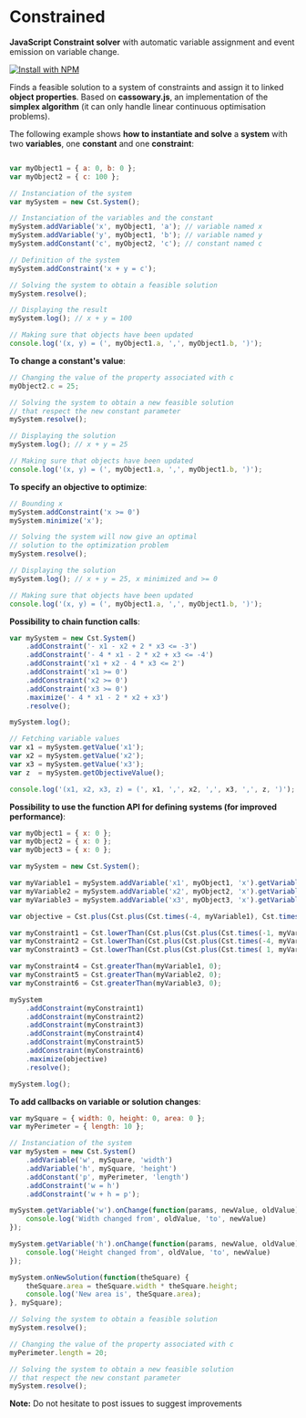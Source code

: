 # Constrained
**JavaScript Constraint solver** with automatic variable assignment and event emission on variable change.

[![Install with NPM](https://nodei.co/npm/constrained.png?downloads=true&stars=true)](https://nodei.co/npm/constrained/)

Finds a feasible solution to a system of constraints and assign it to linked **object properties**.
Based on **cassowary.js**, an implementation of the **simplex algorithm** (it can only handle linear continuous optimisation problems).

The following example shows **how to instantiate and solve** a **system** with two **variables**, one **constant** and one **constraint**:
``` javascript

var myObject1 = { a: 0, b: 0 };
var myObject2 = { c: 100 };

// Instanciation of the system
var mySystem = new Cst.System();

// Instanciation of the variables and the constant
mySystem.addVariable('x', myObject1, 'a'); // variable named x
mySystem.addVariable('y', myObject1, 'b'); // variable named y
mySystem.addConstant('c', myObject2, 'c'); // constant named c

// Definition of the system
mySystem.addConstraint('x + y = c');

// Solving the system to obtain a feasible solution
mySystem.resolve();

// Displaying the result
mySystem.log(); // x + y = 100

// Making sure that objects have been updated
console.log('(x, y) = (', myObject1.a, ',', myObject1.b, ')');
```

**To change a constant's value**:
``` javascript
// Changing the value of the property associated with c
myObject2.c = 25;

// Solving the system to obtain a new feasible solution
// that respect the new constant parameter
mySystem.resolve();

// Displaying the solution
mySystem.log(); // x + y = 25

// Making sure that objects have been updated
console.log('(x, y) = (', myObject1.a, ',', myObject1.b, ')'); 
```

**To specify an objective to optimize**:
``` javascript
// Bounding x
mySystem.addConstraint('x >= 0')
mySystem.minimize('x');

// Solving the system will now give an optimal
// solution to the optimization problem
mySystem.resolve();

// Displaying the solution
mySystem.log(); // x + y = 25, x minimized and >= 0

// Making sure that objects have been updated
console.log('(x, y) = (', myObject1.a, ',', myObject1.b, ')');
```

**Possibility to chain function calls**:
``` javascript
var mySystem = new Cst.System()
	.addConstraint('- x1 - x2 + 2 * x3 <= -3')
	.addConstraint('- 4 * x1 - 2 * x2 + x3 <= -4')
	.addConstraint('x1 + x2 - 4 * x3 <= 2')
	.addConstraint('x1 >= 0')
	.addConstraint('x2 >= 0')
	.addConstraint('x3 >= 0')
	.maximize('- 4 * x1 - 2 * x2 + x3')
	.resolve();

mySystem.log();

// Fetching variable values
var x1 = mySystem.getValue('x1');
var x2 = mySystem.getValue('x2');
var x3 = mySystem.getValue('x3');
var z  = mySystem.getObjectiveValue();

console.log('(x1, x2, x3, z) = (', x1, ',', x2, ',', x3, ',', z, ')');
```

**Possibility to use the function API for defining systems (for improved performance)**:
``` javascript
var myObject1 = { x: 0 };
var myObject2 = { x: 0 };
var myObject3 = { x: 0 };

var mySystem = new Cst.System();

var myVariable1 = mySystem.addVariable('x1', myObject1, 'x').getVariable('x1');
var myVariable2 = mySystem.addVariable('x2', myObject2, 'x').getVariable('x2');
var myVariable3 = mySystem.addVariable('x3', myObject3, 'x').getVariable('x3');

var objective = Cst.plus(Cst.plus(Cst.times(-4, myVariable1), Cst.times(-2, myVariable2)), Cst.times(1, myVariable3));

var myConstraint1 = Cst.lowerThan(Cst.plus(Cst.plus(Cst.times(-1, myVariable1), Cst.times(-1, myVariable2)), Cst.times( 2, myVariable3)), -3);
var myConstraint2 = Cst.lowerThan(Cst.plus(Cst.plus(Cst.times(-4, myVariable1), Cst.times(-2, myVariable2)), Cst.times( 1, myVariable3)), -4);
var myConstraint3 = Cst.lowerThan(Cst.plus(Cst.plus(Cst.times( 1, myVariable1), Cst.times( 1, myVariable2)), Cst.times(-4, myVariable3)),  2);

var myConstraint4 = Cst.greaterThan(myVariable1, 0);
var myConstraint5 = Cst.greaterThan(myVariable2, 0);
var myConstraint6 = Cst.greaterThan(myVariable3, 0);

mySystem
	.addConstraint(myConstraint1)
	.addConstraint(myConstraint2)
	.addConstraint(myConstraint3)
	.addConstraint(myConstraint4)
	.addConstraint(myConstraint5)
	.addConstraint(myConstraint6)
	.maximize(objective)
	.resolve();

mySystem.log();
```

**To add callbacks on variable or solution changes**:
``` javascript
var mySquare = { width: 0, height: 0, area: 0 };
var myPerimeter = { length: 10 };

// Instanciation of the system
var mySystem = new Cst.System()
	.addVariable('w', mySquare, 'width')
	.addVariable('h', mySquare, 'height')
	.addConstant('p', myPerimeter, 'length')
	.addConstraint('w = h')
	.addConstraint('w + h = p');

mySystem.getVariable('w').onChange(function(params, newValue, oldValue) {
	console.log('Width changed from', oldValue, 'to', newValue)	
});

mySystem.getVariable('h').onChange(function(params, newValue, oldValue) {
	console.log('Height changed from', oldValue, 'to', newValue)	
});

mySystem.onNewSolution(function(theSquare) {
	theSquare.area = theSquare.width * theSquare.height;
	console.log('New area is', theSquare.area);
}, mySquare);

// Solving the system to obtain a feasible solution
mySystem.resolve();

// Changing the value of the property associated with c
myPerimeter.length = 20;

// Solving the system to obtain a new feasible solution
// that respect the new constant parameter
mySystem.resolve();
```

**Note:** Do not hesitate to post issues to suggest improvements